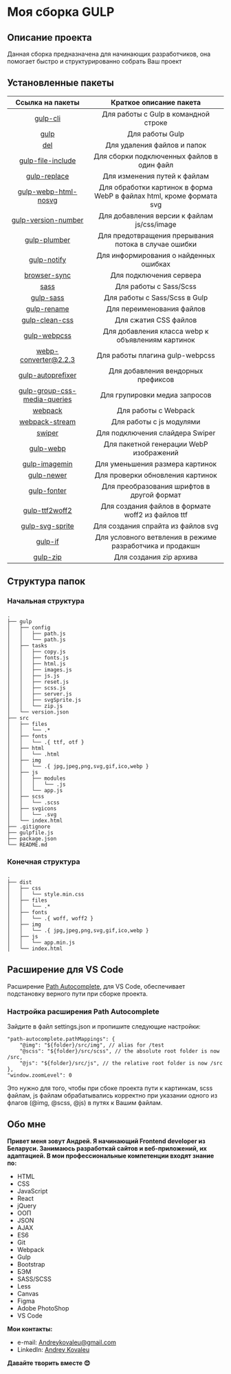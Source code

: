 # Моя сборка GULP

## Описание проекта

Данная сборка предназначена для начинающих разработчиков, она помогает быстро и структурированно собрать Ваш проект

## Установленные пакеты

Ссылка на пакеты | Краткое описание пакета
:-----------:|:---------------:
[gulp-cli](https://www.npmjs.com/package/gulp-cli) | Для работы с Gulp в командной строке
[gulp](https://www.npmjs.com/package/gulp) | Для работы Gulp
[del](https://www.npmjs.com/package/del) | Для удаления файлов и папок
[gulp-file-include](https://www.npmjs.com/package/gulp-file-include) | Для сборки подключенных файлов в один файл
[gulp-replace](https://www.npmjs.com/package/gulp-replace) | Для изменения путей к файлам
[gulp-webp-html-nosvg](https://www.npmjs.com/package/gulp-webp-html-nosvg) | Для обработки картинок в форма WebP в файлах html, кроме формата svg
[gulp-version-number](https://www.npmjs.com/package/gulp-version-number) | Для добавления версии к файлам js/css/image
[gulp-plumber](https://www.npmjs.com/package/gulp-plumber) | Для предотвращения прерывания потока в случае ошибки
[gulp-notify](https://www.npmjs.com/package/gulp-notify) | Для информирования о найденных ошибках
[browser-sync](https://www.npmjs.com/package/browser-sync) | Для подключения сервера
[sass](https://www.npmjs.com/package/sass) | Для работы с Sass/Scss
[gulp-sass](https://www.npmjs.com/package/gulp-sass) | Для работы с Sass/Scss в Gulp
[gulp-rename](https://www.npmjs.com/package/gulp-rename) | Для переименования файлов
[gulp-clean-css](https://www.npmjs.com/package/gulp-clean-css) | Для сжатия CSS файлов
[gulp-webpcss](https://www.npmjs.com/package/gulp-webpcss) | Для добавления класса webp к объявлениям картинок
[webp-converter@2.2.3](https://www.npmjs.com/package/webp-converter/v/2.2.3) | Для работы плагина gulp-webpcss
[gulp-autoprefixer](https://www.npmjs.com/package/gulp-autoprefixer) | Для добавления вендорных префиксов
[gulp-group-css-media-queries](https://www.npmjs.com/package/gulp-group-css-media-queries) | Для групировки медиа запросов
[webpack](https://www.npmjs.com/package/webpack) | Для работы с Webpack
[webpack-stream](https://www.npmjs.com/package/webpack-stream) | Для работы с js модулями
[swiper](https://www.npmjs.com/package/swiper) | Для подключения слайдера Swiper
[gulp-webp](https://www.npmjs.com/package/gulp-webp) | Для пакетной генерации WebP изображений
[gulp-imagemin](https://www.npmjs.com/package/gulp-imagemin) | Для уменьшения размера картинок
[gulp-newer](https://www.npmjs.com/package/gulp-newer) | Для проверки обновления картинок
[gulp-fonter](https://www.npmjs.com/package/gulp-fonter) | Для преобразования шрифтов в другой формат
[gulp-ttf2woff2](https://www.npmjs.com/package/gulp-ttf2woff2) | Для создания файлов в формате woff2 из файлов ttf
[gulp-svg-sprite](https://www.npmjs.com/package/gulp-svg-sprite) | Для создания спрайта из файлов svg
[gulp-if](https://www.npmjs.com/package/gulp-if) | Для условного ветвления в режиме разработчика и продакшн
[gulp-zip](https://www.npmjs.com/package/gulp-zip) | Для создания zip архива

## Структура папок

### Начальная структура
```
.
├── gulp
│   ├── config
│   │   ├── path.js
│   │   └── path.js
│   ├── tasks
│   │   ├── copy.js
│   │   ├── fonts.js
│   │   ├── html.js
│   │   ├── images.js
│   │   ├── js.js
│   │   ├── reset.js
│   │   ├── scss.js
│   │   ├── server.js
│   │   ├── svgSprite.js
│   │   └── zip.js
│   └── version.json
├── src
│   ├── files
│   │   └── .*
│   ├── fonts
│   │   └── .{ ttf, otf }
│   ├── html
│   │   └── .html
│   ├── img
│   │   └── .{ jpg,jpeg,png,svg,gif,ico,webp }
│   ├── js
│   │   ├── modules
│   │   │   └── .js
│   │   └── app.js
│   ├── scss
│   │   └── .scss
│   ├── svgicons
│   │   └── .svg
│   └── index.html
├── .gitignore
├── gulpfile.js
├── package.json
└── README.md
```

### Конечная структура
```
.
├── dist
│   ├── css
│   │   └── style.min.css
│   ├── files
│   │   └── .*
│   ├── fonts
│   │   └── .{ woff, woff2 }
│   ├── img
│   │   └── .{ jpg,jpeg,png,svg,gif,ico,webp }
│   ├── js
│   │   └── app.min.js
│   └── index.html
```

## Расширение для VS Code

Расширение [Path Autocomplete](https://marketplace.visualstudio.com/items?itemName=ionutvmi.path-autocomplete), для VS Code, обеспечивает подстановку верного пути при сборке проекта.

### Настройка расширения Path Autocomplete

Зайдите в файл settings.json и пропишите следующие настройки:
```
"path-autocomplete.pathMappings": {
	"@img": "${folder}/src/img", // alias for /test
	"@scss": "${folder}/src/scss", // the absolute root folder is now /src,
	"@js": "${folder}/src/js", // the relative root folder is now /src
},
"window.zoomLevel": 0
```
Это нужно для того, чтобы при сбоке проекта пути к картинкам, scss файлам, js файлам обрабатывались корректно при указании одного из флагов (@img, @scss, @js) в путях к Вашим файлам.

## Обо мне

__Привет меня зовут Андрей. Я начинающий Frontend developer из Беларуси. Занимаюсь разработкай сайтов и веб-приложений, их адаптацией. В мои профессиональные компетенции входят знание по:__

 - HTML
 - CSS
 - JavaScript
 - React
 - jQuery
 - ООП
 - JSON
 - AJAX
 - ES6
 - Git
 - Webpack
 - Gulp
 - Bootstrap
 - БЭМ
 - SASS/SCSS
 - Less
 - Canvas
 - Figma
 - Adobe PhotoShop
 - VS Code

 __Мои контакты:__ 
 - e-mail: Andreykovaleu@gmail.com
 - LinkedIn: [Andrey Kovaleu](https://www.linkedin.com/in/andrey-kovaleu)
 
 __Давайте творить вместе 😊__